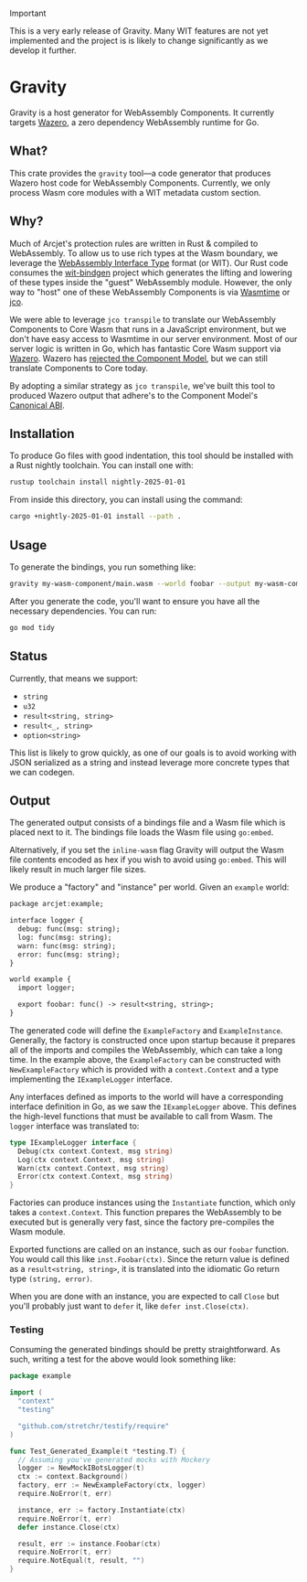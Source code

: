 > [!IMPORTANT]
> This is a very early release of Gravity. Many WIT features are not yet implemented
and the project is is likely to change significantly as we develop it further.

# Gravity

Gravity is a host generator for WebAssembly Components. It currently targets [Wazero][wazero], a zero dependency WebAssembly runtime for Go.

## What?

This crate provides the `gravity` tool—a code generator that produces Wazero
host code for WebAssembly Components. Currently, we only process Wasm core
modules with a WIT metadata custom section.

## Why?

Much of Arcjet's protection rules are written in Rust & compiled to WebAssembly.
To allow us to use rich types at the Wasm boundary, we leverage the [WebAssembly
Interface Type][wit] format (or WIT). Our Rust code consumes the
[wit-bindgen][wit-bindgen] project which generates the lifting and lowering of
these types inside the "guest" WebAssembly module. However, the only way to
"host" one of these WebAssembly Components is via [Wasmtime][wasmtime] or
[jco][jco].

We were able to leverage `jco transpile` to translate our WebAssembly Components
to Core Wasm that runs in a JavaScript environment, but we don't have easy
access to Wasmtime in our server environment. Most of our server logic is
written in Go, which has fantastic Core Wasm support via [Wazero][wazero].
Wazero has [rejected the Component Model][wazero-component-model], but we can
still translate Components to Core today.

By adopting a similar strategy as `jco transpile`, we've built this tool to
produced Wazero output that adhere's to the Component Model's [Canonical
ABI][canonical-abi].

## Installation

To produce Go files with good indentation, this tool should be installed with a
Rust nightly toolchain. You can install one with:

```bash
rustup toolchain install nightly-2025-01-01
```

From inside this directory, you can install using the command:

```bash
cargo +nightly-2025-01-01 install --path .
```

## Usage

To generate the bindings, you run something like:

```bash
gravity my-wasm-component/main.wasm --world foobar --output my-wasm-component/bots.go
```

After you generate the code, you'll want to ensure you have all the necessary
dependencies. You can run:

```bash
go mod tidy
```

## Status


Currently, that means we support:

- `string`
- `u32`
- `result<string, string>`
- `result<_, string>`
- `option<string>`

This list is likely to grow quickly, as one of our goals is to avoid working
with JSON serialized as a string and instead leverage more concrete types that
we can codegen.

## Output

The generated output consists of a bindings file and a Wasm file which
is placed next to it. The bindings file loads the Wasm file using `go:embed`.

Alternatively, if you set the `inline-wasm` flag Gravity will output the Wasm
file contents encoded as hex if you wish to avoid using `go:embed`. This will likely
result in much larger file sizes.

We produce a "factory" and "instance" per world. Given an `example` world:

```txt
package arcjet:example;

interface logger {
  debug: func(msg: string);
  log: func(msg: string);
  warn: func(msg: string);
  error: func(msg: string);
}

world example {
  import logger;

  export foobar: func() -> result<string, string>;
}
```

The generated code will define the `ExampleFactory` and `ExampleInstance`. Generally,
the factory is constructed once upon startup because it prepares all of the
imports and compiles the WebAssembly, which can take a long time. In the example
above, the `ExampleFactory` can be constructed with `NewExampleFactory` which is
provided with a `context.Context` and a type implementing the `IExampleLogger`
interface.

Any interfaces defined as imports to the world will have a corresponding
interface definition in Go, as we saw the `IExampleLogger` above. This defines the
high-level functions that must be available to call from Wasm. The `logger`
interface was translated to:

```go
type IExampleLogger interface {
  Debug(ctx context.Context, msg string)
  Log(ctx context.Context, msg string)
  Warn(ctx context.Context, msg string)
  Error(ctx context.Context, msg string)
}
```

Factories can produce instances using the `Instantiate` function, which only
takes a `context.Context`. This function prepares the WebAssembly to be executed
but is generally very fast, since the factory pre-compiles the Wasm module.

Exported functions are called on an instance, such as our `foobar` function. You
would call this like
`inst.Foobar(ctx)`. Since
the return value is defined as a `result<string, string>`, it is translated into
the idiomatic Go return type `(string, error)`.

When you are done with an instance, you are expected to call `Close` but you'll
probably just want to `defer` it, like `defer inst.Close(ctx)`.

### Testing

Consuming the generated bindings should be pretty straightforward. As such,
writing a test for the above would look something like:

```go
package example

import (
  "context"
  "testing"

  "github.com/stretchr/testify/require"
)

func Test_Generated_Example(t *testing.T) {
  // Assuming you've generated mocks with Mockery
  logger := NewMockIBotsLogger(t)
  ctx := context.Background()
  factory, err := NewExampleFactory(ctx, logger)
  require.NoError(t, err)

  instance, err := factory.Instantiate(ctx)
  require.NoError(t, err)
  defer instance.Close(ctx)

  result, err := instance.Foobar(ctx)
  require.NoError(t, err)
  require.NotEqual(t, result, "")
}
```

[wit]: https://github.com/WebAssembly/component-model/blob/a74225c12c152df59f745cfc0fbde79b5310ccd9/design/mvp/WIT.md
[wit-bindgen]: https://github.com/bytecodealliance/wit-bindgen
[wasmtime]: https://wasmtime.dev/
[jco]: https://github.com/bytecodealliance/jco
[wazero]: https://github.com/tetratelabs/wazero
[canonical-abi]: https://github.com/WebAssembly/component-model/blob/a74225c12c152df59f745cfc0fbde79b5310ccd9/design/mvp/CanonicalABI.md
[wazero-component-model]: https://github.com/tetratelabs/wazero/issues/2200
